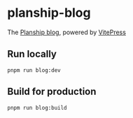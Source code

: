 # planship-blog
The [Planship blog](https://blog.planship.io), powered by [VitePress](https://github.com/vuejs/vitepress)

## Run locally
```
pnpm run blog:dev
```

## Build for production
```
pnpm run blog:build
```
